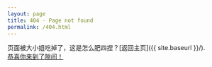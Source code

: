 ```yaml
---
layout: page
title: 404 - Page not found
permalink: /404.html
---
```


页面被大小姐吃掉了，这是怎么肥四捏？[返回主页]({{ site.baseurl }}/).<br>
[恭喜你来到了隙间！](https://github.com/HarayamaRese/HarayamaRese.github.io/_painted_eggshell)